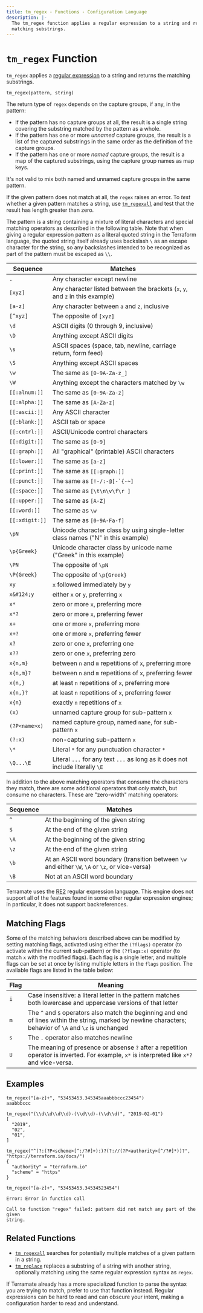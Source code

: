 ```yaml
---
title: tm_regex - Functions - Configuration Language
description: |-
  The tm_regex function applies a regular expression to a string and returns the
  matching substrings.
---
```


# `tm_regex` Function

`tm_regex` applies a
[regular expression](https://en.wikipedia.org/wiki/Regular_expression)
to a string and returns the matching substrings.

```hcl
tm_regex(pattern, string)
```

The return type of `regex` depends on the capture groups, if any, in the
pattern:

- If the pattern has no capture groups at all, the result is a single string
  covering the substring matched by the pattern as a whole.
- If the pattern has one or more _unnamed_ capture groups, the result is a
  list of the captured substrings in the same order as the definition of
  the capture groups.
- If the pattern has one or more _named_ capture groups, the result is a
  map of the captured substrings, using the capture group names as map keys.

It's not valid to mix both named and unnamed capture groups in the same pattern.

If the given pattern does not match at all, the `regex` raises an error. To
_test_ whether a given pattern matches a string, use
[`tm_regexall`](./tm_regexall.md) and test that the result has length greater than
zero.

The pattern is a string containing a mixture of literal characters and special
matching operators as described in the following table. Note that when giving a
regular expression pattern as a literal quoted string in the Terraform
language, the quoted string itself already uses backslash `\` as an escape
character for the string, so any backslashes intended to be recognized as part
of the pattern must be escaped as `\\`.

| Sequence               | Matches                                                                          |
| ---------------------- | -------------------------------------------------------------------------------- |
| `.`                    | Any character except newline                                                     |
| `[xyz]`                | Any character listed between the brackets (`x`, `y`, and `z` in this example)    |
| `[a-z]`                | Any character between `a` and `z`, inclusive                                     |
| `[^xyz]`               | The opposite of `[xyz]`                                                          |
| `\d`                   | ASCII digits (0 through 9, inclusive)                                            |
| `\D`                   | Anything except ASCII digits                                                     |
| `\s`                   | ASCII spaces (space, tab, newline, carriage return, form feed)                   |
| `\S`                   | Anything except ASCII spaces                                                     |
| `\w`                   | The same as `[0-9A-Za-z_]`                                                       |
| `\W`                   | Anything except the characters matched by `\w`                                   |
| `[[:alnum:]]`          | The same as `[0-9A-Za-z]`                                                        |
| `[[:alpha:]]`          | The same as `[A-Za-z]`                                                           |
| `[[:ascii:]]`          | Any ASCII character                                                              |
| `[[:blank:]]`          | ASCII tab or space                                                               |
| `[[:cntrl:]]`          | ASCII/Unicode control characters                                                 |
| `[[:digit:]]`          | The same as `[0-9]`                                                              |
| `[[:graph:]]`          | All "graphical" (printable) ASCII characters                                     |
| `[[:lower:]]`          | The same as `[a-z]`                                                              |
| `[[:print:]]`          | The same as `[[:graph:]]`                                                        |
| `[[:punct:]]`          | The same as ``[!-/:-@[-`{-~]``                                                   |
| `[[:space:]]`          | The same as `[\t\n\v\f\r ]`                                                      |
| `[[:upper:]]`          | The same as `[A-Z]`                                                              |
| `[[:word:]]`           | The same as `\w`                                                                 |
| `[[:xdigit:]]`         | The same as `[0-9A-Fa-f]`                                                        |
| `\pN`                  | Unicode character class by using single-letter class names ("N" in this example) |
| `\p{Greek}`            | Unicode character class by unicode name ("Greek" in this example)                |
| `\PN`                  | The opposite of `\pN`                                                            |
| `\P{Greek}`            | The opposite of `\p{Greek}`                                                      |
| `xy`                   | `x` followed immediately by `y`                                                  |
| `x&#124;y`             | either `x` or `y`, preferring `x`                                                |
| `x*`                   | zero or more `x`, preferring more                                                |
| `x*?`                  | zero or more `x`, preferring fewer                                               |
| `x+`                   | one or more `x`, preferring more                                                 |
| `x+?`                  | one or more `x`, preferring fewer                                                |
| `x?`                   | zero or one `x`, preferring one                                                  |
| `x??`                  | zero or one `x`, preferring zero                                                 |
| `x{n,m}`               | between `n` and `m` repetitions of `x`, preferring more                          |
| `x{n,m}?`              | between `n` and `m` repetitions of `x`, preferring fewer                         |
| `x{n,}`                | at least `n` repetitions of `x`, preferring more                                 |
| `x{n,}?`               | at least `n` repetitions of `x`, preferring fewer                                |
| `x{n}`                 | exactly `n` repetitions of `x`                                                   |
| `(x)`                  | unnamed capture group for sub-pattern `x`                                        |
| `(?P<name>x)`          | named capture group, named `name`, for sub-pattern `x`                           |
| `(?:x)`                | non-capturing sub-pattern `x`                                                    |
| `\*`                   | Literal `*` for any punctuation character `*`                                    |
| `\Q...\E`              | Literal `...` for any text `...` as long as it does not include literally `\E`   |

In addition to the above matching operators that consume the characters they
match, there are some additional operators that _only_ match, but consume
no characters. These are "zero-width" matching operators:

| Sequence | Matches                                                                                          |
| -------- | ------------------------------------------------------------------------------------------------ |
| `^`      | At the beginning of the given string                                                             |
| `$`      | At the end of the given string                                                                   |
| `\A`     | At the beginning of the given string                                                             |
| `\z`     | At the end of the given string                                                                   |
| `\b`     | At an ASCII word boundary (transition between `\w` and either `\W`, `\A` or `\z`, or vice-versa) |
| `\B`     | Not at an ASCII word boundary                                                                    |

Terramate uses the
[RE2](https://github.com/google/re2/wiki/Syntax) regular expression language.
This engine does not support all of the features found in some other regular
expression engines; in particular, it does not support backreferences.

## Matching Flags

Some of the matching behaviors described above can be modified by setting
matching flags, activated using either the `(?flags)` operator (to activate
within the current sub-pattern) or the `(?flags:x)` operator (to match `x` with
the modified flags). Each flag is a single letter, and multiple flags can be
set at once by listing multiple letters in the `flags` position.
The available flags are listed in the table below:

| Flag | Meaning                                                                                                                                                     |
| ---- | ----------------------------------------------------------------------------------------------------------------------------------------------------------- |
| `i`  | Case insensitive: a literal letter in the pattern matches both lowercase and uppercase versions of that letter                                              |
| `m`  | The `^` and `$` operators also match the beginning and end of lines within the string, marked by newline characters; behavior of `\A` and `\z` is unchanged |
| `s`  | The `.` operator also matches newline                                                                                                                       |
| `U`  | The meaning of presence or absense `?` after a repetition operator is inverted. For example, `x*` is interpreted like `x*?` and vice-versa.                 |

## Examples

```
tm_regex("[a-z]+", "53453453.345345aaabbbccc23454")
aaabbbccc

tm_regex("(\\d\\d\\d\\d)-(\\d\\d)-(\\d\\d)", "2019-02-01")
[
  "2019",
  "02",
  "01",
]

tm_regex("^(?:(?P<scheme>[^:/?#]+):)?(?://(?P<authority>[^/?#]*))?", "https://terraform.io/docs/")
{
  "authority" = "terraform.io"
  "scheme" = "https"
}

tm_regex("[a-z]+", "53453453.34534523454")

Error: Error in function call

Call to function "regex" failed: pattern did not match any part of the given
string.
```

## Related Functions

- [`tm_regexall`](./tm_regexall.md) searches for potentially multiple matches of a given pattern in a string.
- [`tm_replace`](./tm_replace.md) replaces a substring of a string with another string, optionally matching using the same regular expression syntax as `regex`.

If Terramate already has a more specialized function to parse the syntax you
are trying to match, prefer to use that function instead. Regular expressions
can be hard to read and can obscure your intent, making a configuration harder
to read and understand.
